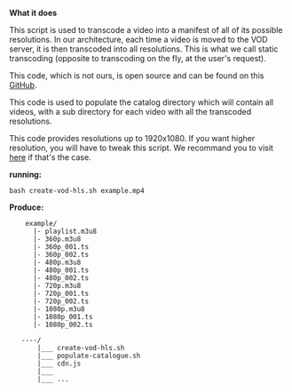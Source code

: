**What it does**

This script is used to transcode a video into a manifest of all of its possible resolutions.
In our architecture, each time a video is moved to the VOD server, it is then transcoded into all resolutions.
This is what we call static transcoding (opposite to transcoding on the fly, at the user's request).

This code, which is not ours, is open source and can be found on this [GitHub](https://gist.github.com/mrbar42/ae111731906f958b396f30906004b3fa). 

This code is used to populate the catalog directory which will contain all videos, with a sub directory for each video with all the transcoded resolutions.

This code provides resolutions up to 1920x1080. If you want higher resolution, you will have to tweak this script. We recommand you to visit [here](https://docs.peer5.com/guides/production-ready-hls-vod/) if that's the case.

**running:**
```
bash create-vod-hls.sh example.mp4
```

**Produce:**
```text
    example/
      |- playlist.m3u8
      |- 360p.m3u8
      |- 360p_001.ts
      |- 360p_002.ts
      |- 480p.m3u8
      |- 480p_001.ts
      |- 480p_002.ts
      |- 720p.m3u8
      |- 720p_001.ts
      |- 720p_002.ts
      |- 1080p.m3u8
      |- 1080p_001.ts
      |- 1080p_002.ts  
```
```
   ----/
       |___ create-vod-hls.sh
       |___ populate-catalogue.sh
       |___ cdn.js
       |___ 
       |___ ...
```

  
